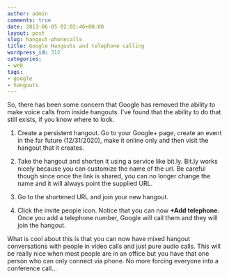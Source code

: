 ```yaml
---
author: admin
comments: true
date: 2013-06-05 02:02:46+00:00
layout: post
slug: hangout-phonecalls
title: Google Hangouts and telephone calling
wordpress_id: 312
categories:
- web
tags:
- google
- hangouts
---
```


So, there has been some concern that Google has removed the ability to make voice calls from inside hangouts. I've found that the ability to do that still exists, if you know where to look.



	
  1. Create a persistent hangout. Go to your Google+ page, create an event in the far future (12/31/2020), make it online only and then visit the hangout that it creates.

	
  2. Take the hangout and shorten it using a service like bit.ly. Bit.ly works nicely because you can customize the name of the url. Be careful though since once the link is shared, you can no longer change the name and it will always point the supplied URL.

	
  3. Go to the shortened URL and join your new hangout.

	
  4. Click the invite people icon. Notice that you can now **+Add telephone**. Once you add a telephone number, Google will call them and they will join the hangout.


What is cool about this is that you can now have mixed hangout conversations with people in video calls and just pure audio calls. This will be really nice when most people are in an office but you have that one person who can only connect via phone. No more forcing everyone into a conference call...
